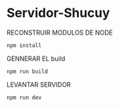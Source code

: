 # Servidor-Shucuy

RECONSTRUIR MODULOS DE NODE
```
npm install
```
GENNERAR EL build
```
npm run build
```
LEVANTAR SERVIDOR
```
npm run dev
```

